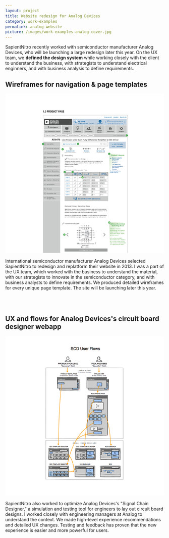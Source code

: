 ```yaml
---
layout: project
title: Website redesign for Analog Devices
category: work-examples
permalink: analog-website
picture: /images/work-examples-analog-cover.jpg
---
```


SapientNitro recently worked with semiconductor manufacturer Analog Devices, who will be launching a large redesign later this year. On the UX team, we **defined the design system** while working closely with the client to understand the business, with strategists to understand electrical enginners, and with business analysis to define requirements.

<!--more-->

## Wireframes for navigation & page templates

<img src="/images/work-examples-analog-product.png" class="circle">

International semiconductor manufacturer Analog Devices selected SapientNitro to redesign and replatform their website in 2013. I was a part of the UX team, which worked with the business to understand the material, with our strategists to innovate in the semiconductor category, and with business analysts to define requirements. We produced detailed wireframes for every unique page template. The site will be launching later this year.

<br><br>

## UX and flows for Analog Devices's circuit board designer webapp

<img src="/images/work-examples-analog-scd.png" class="circle">

SapientNitro also worked to optimize Analog Devices's "Signal Chain Designer," a simulation and testing tool for engineers to lay out circuit board designs. I worked closely with engineering managers at Analog to understand the context. We made high-level experience recommendations and detailed UX changes. Testing and feedback has proven that the new experience is easier and more powerful for users.
